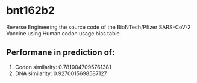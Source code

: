 # bnt162b2
Reverse Engineering the source code of the BioNTech/Pfizer SARS-CoV-2 Vaccine using Human codon usage bias table.

## Performane in prediction of:
1. Codon similarity: 0.7810047095761381
2. DNA similarity: 0.9270015698587127
